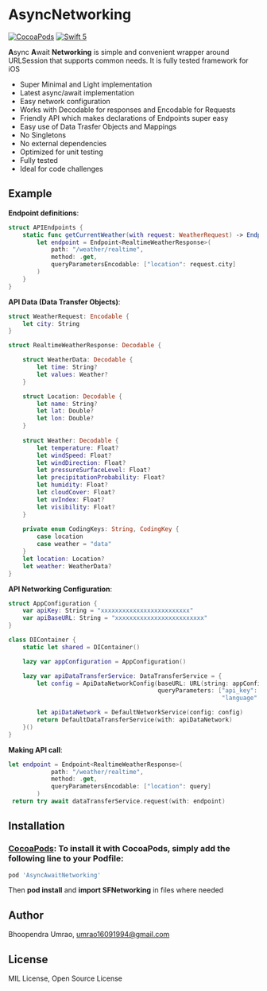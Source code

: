 # AsyncNetworking

[![CocoaPods](https://img.shields.io/cocoapods/v/SENetworking)](https://cocoapods.org/pods/AsyncAwaitNetworking)
[![Swift 5](https://img.shields.io/badge/compatible-swift%205.0%20-orange.svg)](https://cocoapods.org/pods/AsyncAwaitNetworking)


**A**sync **A**wait **Networking** is  simple and convenient wrapper around URLSession that supports common needs. It is fully tested framework for iOS

- Super Minimal and Light implementation
- Latest async/await implementation
- Easy network configuration
- Works with Decodable for responses and Encodable for Requests
- Friendly API which makes declarations of Endpoints super easy
- Easy use of Data Trasfer Objects and Mappings
- No Singletons
- No external dependencies
- Optimized for unit testing
- Fully tested
- Ideal for code challenges

## Example

**Endpoint definitions**:

```swift
struct APIEndpoints {
    static func getCurrentWeather(with request: WeatherRequest) -> Endpoint<RealtimeWeatherResponse> {
        let endpoint = Endpoint<RealtimeWeatherResponse>(
            path: "/weather/realtime",
            method: .get,
            queryParametersEncodable: ["location": request.city]
        )
    }
}
```

**API Data (Data Transfer Objects)**:

```swift
struct WeatherRequest: Encodable {
    let city: String
}

struct RealtimeWeatherResponse: Decodable {

    struct WeatherData: Decodable {
        let time: String?
        let values: Weather?
    }

    struct Location: Decodable {
        let name: String?
        let lat: Double?
        let lon: Double?
    }
    
    struct Weather: Decodable {
        let temperature: Float?
        let windSpeed: Float?
        let windDirection: Float?
        let pressureSurfaceLevel: Float?
        let precipitationProbability: Float?
        let humidity: Float?
        let cloudCover: Float?
        let uvIndex: Float?
        let visibility: Float?
    }
    
    private enum CodingKeys: String, CodingKey {
        case location
        case weather = "data"
    }
    let location: Location?
    let weather: WeatherData?
}
```
**API Networking Configuration**:

```swift
struct AppConfiguration {
    var apiKey: String = "xxxxxxxxxxxxxxxxxxxxxxxxx"
    var apiBaseURL: String = "xxxxxxxxxxxxxxxxxxxxxxxxx"
}

class DIContainer {
    static let shared = DIContainer()

    lazy var appConfiguration = AppConfiguration()

    lazy var apiDataTransferService: DataTransferService = {
        let config = ApiDataNetworkConfig(baseURL: URL(string: appConfiguration.apiBaseURL)!,
                                          queryParameters: ["api_key": appConfiguration.apiKey,
                                                            "language": NSLocale.preferredLanguages.first ?? "en"])

        let apiDataNetwork = DefaultNetworkService(config: config)
        return DefaultDataTransferService(with: apiDataNetwork)
    }()
}
```

**Making API call**:

```swift
let endpoint = Endpoint<RealtimeWeatherResponse>(
            path: "/weather/realtime",
            method: .get,
            queryParametersEncodable: ["location": query]
        )
 return try await dataTransferService.request(with: endpoint)
```


## Installation

### [CocoaPods](https://cocoapods.org): To install it with CocoaPods, simply add the following line to your Podfile:

```ruby
pod 'AsyncAwaitNetworking'
```
Then **pod install** and **import SFNetworking** in files where needed


## Author

Bhoopendra Umrao, umrao16091994@gmail.com

## License

MIL License, Open Source License
